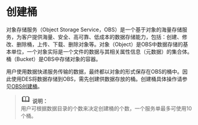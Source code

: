 # 创建桶<a name="zh-cn_topic_0047663834"></a>

对象存储服务（Object Storage Service，OBS）是一个基于对象的海量存储服务，为客户提供海量、安全、高可靠、低成本的数据存储能力，包括：创建、修改、删除桶，上传、下载、删除对象等。对象（Object）是OBS中数据存储的基本单位，一个对象实际是一个文件的数据与其相关属性信息（元数据）的集合体。桶（Bucket）是OBS中存储对象的容器。

用户使用数据快递服务传输的数据，最终都以对象的形式保存在OBS的桶中。因此使用DES将数据存储到OBS，需先创建供数据存放的桶。创建桶具体操作请参见[OBS创建桶](https://support.huaweicloud.com/usermanual-obs/zh-cn_topic_0045829050.html)。

>![](public_sys-resources/icon-note.gif) **说明：**   
>用户可根据数据目录的个数来决定创建桶的个数，一个服务单最多可使用10个桶。  

